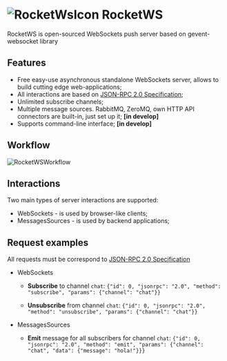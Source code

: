 ![RocketWsIcon](https://cdn2.iconfinder.com/data/icons/windows-8-metro-style/48/rocket.png) RocketWS
====================================================================================================

RocketWS is open-sourced WebSockets push server based on gevent-websocket library


Features
---------

* Free easy-use asynchronous standalone WebSockets server, allows to build cutting edge web-applications;
* All interactions are based on [JSON-RPC 2.0 Specification](http://www.jsonrpc.org/specification); 
* Unlimited subscribe channels;
* Multiple message sources. RabbitMQ, ZeroMQ, own HTTP API connectors are built-in, just set up it; **[in develop]**
* Supports command-line interface; **[in develop]**


Workflow
---------
![RocketWSWorkflow](https://www.dropbox.com/s/nz4krowb760tpho/rocketws_workflow.png?dl=1)


Interactions
------------
Two main types of server interactions are supported:

* WebSockets - is used by browser-like clients;
* MessagesSources - is used by backend applications;


Request examples
----------------
All requests must be correspond to [JSON-RPC 2.0 Specification](http://www.jsonrpc.org/specification)

* WebSockets
  * **Subscribe** to channel `chat`:
  ```{"id": 0, "jsonrpc": "2.0", "method": "subscribe", "params": {"channel": "chat"}}```
  
  * **Unsubscribe** from channel `chat`:
  ```{"id": 0, "jsonrpc": "2.0", "method": "unsubscribe", "params": {"channel": "chat"}}```
    

* MessagesSources
  * **Emit** message for all subscribers for channel `chat`: ```{"id": 0, "jsonrpc": "2.0", "method": "emit", "params": {"channel": "chat", "data": {"message": "hola!"}}}```

